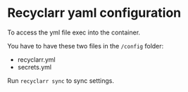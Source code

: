 # Recyclarr yaml configuration

To access the yml file exec into the container.

You have to have these two files in the `/config` folder:
- recyclarr.yml
- secrets.yml

Run `recyclarr sync` to sync settings.
